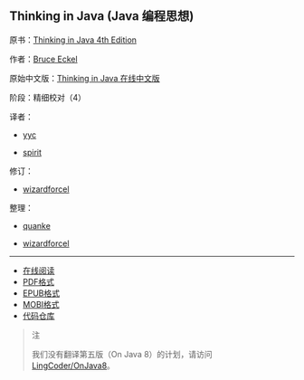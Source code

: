## Thinking in Java (Java 编程思想)

原书：[Thinking in Java 4th Edition](http://mindview.net/Books/TIJ4)

作者：[Bruce Eckel](http://www.mindviewinc.com/Index.php)

原始中文版：[Thinking in Java 在线中文版](http://www.yq1012.com/ThinkingInJava/)

阶段：精细校对（4）

译者：

+ [yyc](mailto:yycmail@263.net)

+ [spirit](mailto:nimbusyyf@sohu.com)

修订：

+ [wizardforcel](https://github.com/wizardforcel)

整理：

+ [quanke](http://quanke.name)

+ [wizardforcel](https://github.com/wizardforcel)

---

+ [在线阅读](https://www.gitbook.com/book/wizardforcel/thinking-in-java/details)
+ [PDF格式](https://www.gitbook.com/download/pdf/book/wizardforcel/thinking-in-java)
+ [EPUB格式](https://www.gitbook.com/download/epub/book/wizardforcel/thinking-in-java)
+ [MOBI格式](https://www.gitbook.com/download/mobi/book/wizardforcel/thinking-in-java)
+ [代码仓库](http://github.com/it-ebooks/thinking-in-java-zh)

> 注
> 
> 我们没有翻译第五版（On Java 8）的计划，请访问 [LingCoder/OnJava8](https://github.com/LingCoder/OnJava8)。
